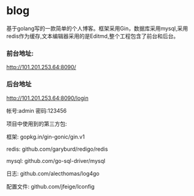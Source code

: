 # blog

基于golang写的一款简单的个人博客。框架采用Gin，数据库采用mysql,采用redis作为缓存,文本编辑器采用的是Editmd,整个工程包含了前台和后台。


### 前台地址:

http://101.201.253.64:8090/   

### 后台地址

http://101.201.253.64:8090/login

帐号:admin  密码:123456



项目中使用到的第三方包:

框架: gopkg.in/gin-gonic/gin.v1

redis: github.com/garyburd/redigo/redis

mysql: github.com/go-sql-driver/mysql

日志: github.com/alecthomas/log4go

配置文件: github.com/jfeige/lconfig


